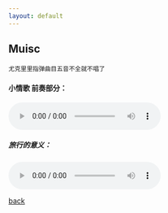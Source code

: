 ```yaml
---
layout: default
---
```


## Muisc
	尤克里里指弹曲目五音不全就不唱了
  
#### 小情歌 前奏部分：

<audio controls>
	<source src="https://dosthcool.github.io/project/assets/audio/littlelovesong.m4a" type="audio/mpeg">
	<source src="https://dosthcool.github.io/project/assets/audio/littlelovesong.mp3" type="audio/mpeg">
您的浏览器不支持 audio 元素。
</audio>
  
##### 旅行的意义：

<audio controls>
	<source src="https://dosthcool.github.io/project/assets/audio/travel.m4a" type="audio/mpeg">
您的浏览器不支持 audio 元素。
</audio>

[back](./)
